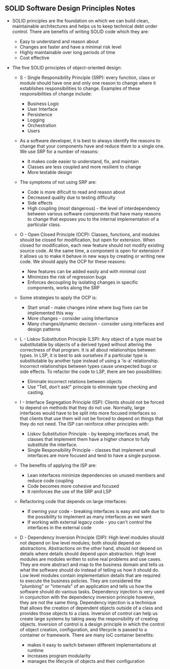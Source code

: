 ## SOLID Software Design Principles Notes

- SOLID principles are the foundation on which we can build clean, maintainable architectures and helps us to keep technical debt under control. There are benefits of writing SOLID code which they are:
	- Easy to understand and reason about
	- Changes are faster and have a minimal risk level
	- Highly maintainable over long periods of time
	- Cost effective

- The five SOLID principles of object-oriented design:
	- S - Single Responsibility Principle (SRP): every function, class or module should have one and only one reason to change where it establishes responsibilities to change. Examples of these responsibilities of change include:
		- Business Logic
		- User Interface
		- Persistence
		- Logging
		- Orchestration
		- Users
	- As a software developer, it is best to always identify the reasons to change that your components have and reduce them to a single one. We use SRP for a number of reasons:
		- It makes code easier to understand, fix, and maintain
		- Classes are less coupled and more resilient to change
		- More testable design
	- The symptoms of not using SRP are:
		- Code is more dificult to read and reason about
		- Decreased quality due to testing difficulty
		- Side effects
		- High coupling (most dangerous) - the level of interdependency between various software components that have many reasons to change that exposes you to the internal implementation of a particular class.

	- O - Open Closed Principle (OCP): Classes, functions, and modules should be closed for modification, but open for extension. When closed for modification, each new feature should not modify existing source code. At the same time, a component is open for extension if it allows us to make it behave in new ways by creating or writing new code. We should apply the OCP for these reasons:
		- New features can be added easily and with minimal cost
		- Minimizes the risk of regression bugs
		- Enforces decoupling by isolating changes in specific components, works along the SRP
	- Some strategies to apply the OCP is:
		- Start small - make changes inline where bug fixes can be implemented this way
		- More changes - consider using Inheritance
		- Many changes/dynamic decision - consider using interfaces and design patterns

	- L - Liskov Substitution Principle (LSP): Any object of a type must be substitutable by objects of a derived typed without altering the correctness of that program. It is all about relationships between types. In LSP, it is best to ask ourselves if a particular type is substitutable by another type instead of using a 'is-a' relationship. Incorrect relationships between types cause unexpected bugs or side effects. To refactor the code to LSP, there are two possibilities:
		- Eliminate incorrect relations between objects
		- Use "Tell, don't ask!" principle to eliminate type checking and casting.

	- I - Interface Segregation Principle (ISP): Clients should not be forced to depend on methods that they do not use. Normally, large interfaces would have to be split into more focused interfaces so that clients that use them will not be forced to depend on things that they do not need. The ISP can reinforce other principles with:
		- Liskov Substitution Principle - by keeping interfaces small, the classes that implement them have a higher chance to fully substitute the interface.
		- Single Responsibility Principle - classes that implement small interfaces are more focused and tend to have a single purpose.
	- The benefits of applying the ISP are:
		- Lean interfaces minimize dependencies on unused members and reduce code coupling
		- Code becomes more cohesive and focused
		- It reinforces the use of the SRP and LSP
	- Refactoring code that depends on large interfaces:
		- If owning your code - breaking interfaces is easy and safe due to the possibility to implement as many interfaces as we want
		- If working with external legacy code - you can't control the interfaces in the external code

	- D - Dependency Inversion Principle (DIP): High level modules should not depend on low level modules; both should depend on abstractions. Abstractions on the other hand, should not depend on details where details should depend upon abstraction. High level modules are modules written to solve real problems and use cases. They are more abstract and map to the business domain and tells us what the software should do instead of telling us how it should do. Low level modules contain implementation details that are required to execute the business policies. They are considered the "plumbing" or "internals" of an application and tells us how the software should do various tasks. Dependency injection is very used in conjunction with the dependency inversion principle however, they are not the same thing. Dependency injection is a technique that allows the creation of dependent objects outside of a class and provides those objects to a class. Inversion of control can help us create large systems by taking away the responsibility of creating objects. Inversion of control is a design principle in which the control of object creation, configuration, and lifecycle is passed to a container or framework. There are many IoC container benefits:
		- makes it easy to switch between different implementations at runtime
		- increases program modularity
		- manages the lifecycle of objects and their configuration
